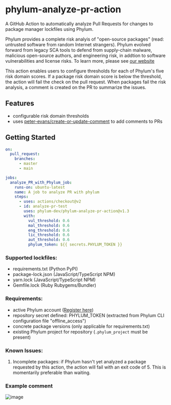 # phylum-analyze-pr-action
A GitHub Action to automatically analyze Pull Requests for changes to package manager lockfiles using Phylum.

Phylum provides a complete risk analyis of "open-source packages" (read: untrusted software from random Internet strangers). Phylum evolved forward from legacy SCA tools to defend from supply-chain malware, malicious open-source authors, and engineering risk, in addtion to software vulnerabilities and license risks. To learn more, please see [our website](https://phylum.io)

This action enables users to configure thresholds for each of Phylum's five risk domain scores. If a package risk domain score is below the threshold, the action will fail the check on the pull request. When packages fail the risk analysis, a comment is created on the PR to summarize the issues.

## Features
- configurable risk domain thresholds
- uses [peter-evans/create-or-update-comment](https://github.com/marketplace/actions/create-or-update-comment) to add comments to PRs

## Getting Started
```yaml
on:
  pull_request:
    branches:
      - master
      - main

jobs:
  analyze_PR_with_Phylum_job:
    runs-on: ubuntu-latest
    name: A job to analyze PR with phylum
    steps:
      - uses: actions/checkout@v2
      - id: analyze-pr-test
        uses: phylum-dev/phylum-analyze-pr-action@v1.3
        with:
          vul_threshold: 0.6
          mal_threshold: 0.6
          eng_threshold: 0.6
          lic_threshold: 0.6
          aut_threshold: 0.6
          phylum_token: ${{ secrets.PHYLUM_TOKEN }}
```

### Supported lockfiles:
- requirements.txt (Python PyPI)
- package-lock.json (JavaScript/TypeScript NPM)
- yarn.lock (JavaScript/TypeScript NPM)
- Gemfile.lock (Ruby Rubygems/Bundler)

### Requirements:
- active Phylum account ([Register here](https://app.phylum.io/auth/registration))
- repository secret defined: PHYLUM_TOKEN (extracted from Phylum CLI configuration file "offline_access")
- concrete package versions (only applicable for requirements.txt)
- existing Phylum project for repository (`.phylum_project` must be present)

### Known Issues:
1. Incomplete packages: if Phylum hasn't yet analyzed a package requested by this action, the action will fail with an exit code of 5. This is momentarily preferable than waiting.

### Example comment
![image](https://user-images.githubusercontent.com/132468/140830714-24acc278-0102-4613-b006-6032a62b6896.png)

